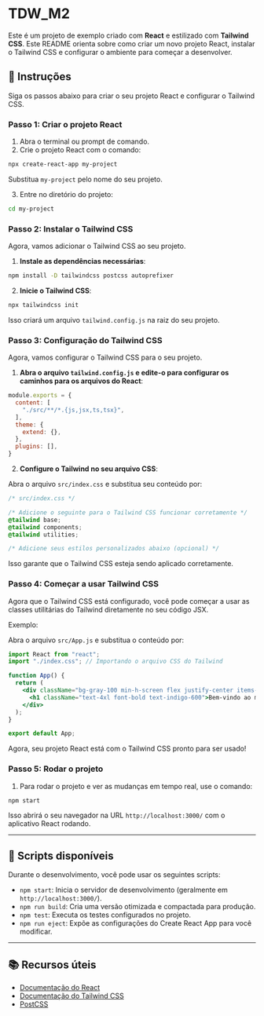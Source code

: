 # TDW_M2

Este é um projeto de exemplo criado com **React** e estilizado com **Tailwind CSS**. Este README orienta sobre como criar um novo projeto React, instalar o Tailwind CSS e configurar o ambiente para começar a desenvolver.


## 🚀 Instruções

Siga os passos abaixo para criar o seu projeto React e configurar o Tailwind CSS.

### Passo 1: Criar o projeto React

1. Abra o terminal ou prompt de comando.
2. Crie o projeto React com o comando:

```bash
npx create-react-app my-project
```

Substitua `my-project` pelo nome do seu projeto.

3. Entre no diretório do projeto:

```bash
cd my-project
```

### Passo 2: Instalar o Tailwind CSS

Agora, vamos adicionar o Tailwind CSS ao seu projeto.

1. **Instale as dependências necessárias**:

```bash
npm install -D tailwindcss postcss autoprefixer
```

2. **Inicie o Tailwind CSS**:

```bash
npx tailwindcss init
```

Isso criará um arquivo `tailwind.config.js` na raiz do seu projeto.

### Passo 3: Configuração do Tailwind CSS

Agora, vamos configurar o Tailwind CSS para o seu projeto.

1. **Abra o arquivo `tailwind.config.js` e edite-o para configurar os caminhos para os arquivos do React**:

```javascript
module.exports = {
  content: [
    "./src/**/*.{js,jsx,ts,tsx}",
  ],
  theme: {
    extend: {},
  },
  plugins: [],
}
```

2. **Configure o Tailwind no seu arquivo CSS**:

Abra o arquivo `src/index.css` e substitua seu conteúdo por:

```css
/* src/index.css */

/* Adicione o seguinte para o Tailwind CSS funcionar corretamente */
@tailwind base;
@tailwind components;
@tailwind utilities;

/* Adicione seus estilos personalizados abaixo (opcional) */
```

Isso garante que o Tailwind CSS esteja sendo aplicado corretamente.

### Passo 4: Começar a usar Tailwind CSS

Agora que o Tailwind CSS está configurado, você pode começar a usar as classes utilitárias do Tailwind diretamente no seu código JSX.

Exemplo:

Abra o arquivo `src/App.js` e substitua o conteúdo por:

```jsx
import React from "react";
import "./index.css"; // Importando o arquivo CSS do Tailwind

function App() {
  return (
    <div className="bg-gray-100 min-h-screen flex justify-center items-center">
      <h1 className="text-4xl font-bold text-indigo-600">Bem-vindo ao meu projeto React com Tailwind!</h1>
    </div>
  );
}

export default App;
```

Agora, seu projeto React está com o Tailwind CSS pronto para ser usado!

### Passo 5: Rodar o projeto

1. Para rodar o projeto e ver as mudanças em tempo real, use o comando:

```bash
npm start
```

Isso abrirá o seu navegador na URL `http://localhost:3000/` com o aplicativo React rodando.

---

## 🔧 Scripts disponíveis

Durante o desenvolvimento, você pode usar os seguintes scripts:

- `npm start`: Inicia o servidor de desenvolvimento (geralmente em `http://localhost:3000/`).
- `npm run build`: Cria uma versão otimizada e compactada para produção.
- `npm test`: Executa os testes configurados no projeto.
- `npm run eject`: Expõe as configurações do Create React App para você modificar.

---

## 📚 Recursos úteis

- [Documentação do React](https://reactjs.org/docs/getting-started.html)
- [Documentação do Tailwind CSS](https://tailwindcss.com/docs)
- [PostCSS](https://postcss.org/)

